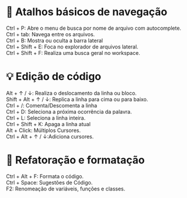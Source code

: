# 🧠 Atalhos básicos de navegação

Ctrl + P: Abre o menu de busca por nome de arquivo com autocomplete.  
Ctrl + tab: Navega entre os arquivos.  
Ctrl + B: Mostra ou oculta a barra lateral  
Ctrl + Shift + E: Foca no explorador de arquivos lateral.  
Ctrl + Shift + F: Realiza uma busca geral no workspace.  

# 💡 Edição de código

Alt + ↑ / ↓: Realiza o deslocamento da linha ou bloco.  
Shift + Alt + ↑ / ↓: Replica a linha para cima ou para baixo.  
Ctrl + /: Comenta/Descomenta a linha  
Ctrl + D: Seleciona a próxima ocorrência da palavra.  
Ctrl + L: Seleciona a linha inteira.  
Ctrl + Shift + K: Apaga a linha atual  
Alt + Click: Múltiplos Cursores.  
Ctrl + Alt + ↑ / ↓:Adiciona cursores.  

# 🧩 Refatoração e formatação

Ctrl + Alt + F: Formata o código.  
Ctrl + Space: Sugestões de Código.  
F2: Renomeação de variáveis, funções e classes.  